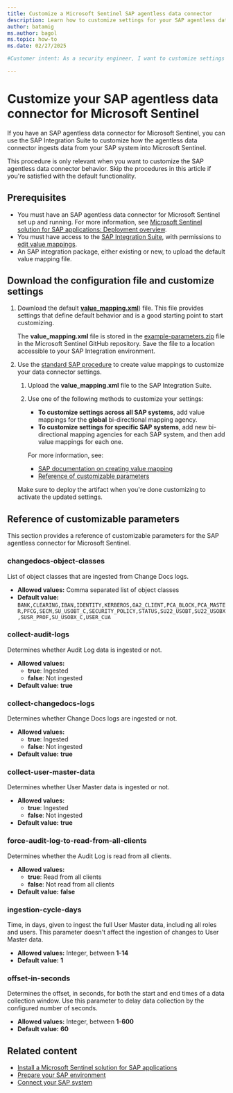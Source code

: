 ```yaml
---
title: Customize a Microsoft Sentinel SAP agentless data connector
description: Learn how to customize settings for your SAP agentless data connector for Microsoft Sentinel using the SAP Integration Suite value mapping.
author: batamig
ms.author: bagol
ms.topic: how-to
ms.date: 02/27/2025

#Customer intent: As a security engineer, I want to customize settings for my SAP agentless connector for Microsoft Sentinel to meet my organization's needs.

---
```


# Customize your SAP agentless data connector for Microsoft Sentinel

If you have an SAP agentless data connector for Microsoft Sentinel, you can use the SAP Integration Suite to customize how the agentless data connector ingests data from your SAP system into Microsoft Sentinel.

This procedure is only relevant when you want to customize the SAP agentless data connector behavior. Skip the procedures in this article if you're satisfied with the default functionality.

## Prerequisites

- You must have an SAP agentless data connector for Microsoft Sentinel set up and running. For more information, see [Microsoft Sentinel solution for SAP applications: Deployment overview](deployment-overview.md?tabs=agentless#data-connector).
- You must have access to the [SAP Integration Suite](https://help.sap.com/docs/cloud-integration/sap-cloud-integration/sap-cloud-integration), with permissions to [edit value mappings](https://help.sap.com/docs/cloud-integration/sap-cloud-integration/working-with-mapping).
- An SAP integration package, either existing or new, to upload the default value mapping file.

## Download the configuration file and customize settings

1. Download the default [**value_mapping.xml**](https://raw.githubusercontent.com/Azure/Azure-Sentinel/sap-agentless/Solutions/SAP/Agentless/example-paramaters.zip)) file. This file provides settings that define default behavior and is a good starting point to start customizing. 

    The **value_mapping.xml** file is stored in the [example-parameters.zip](https://raw.githubusercontent.com/Azure/Azure-Sentinel/sap-agentless/Solutions/SAP/Agentless/example-paramaters.zip) file in the Microsoft Sentinel GitHub repository. Save the file to a location accessible to your SAP Integration environment.

1. Use the [standard SAP procedure](https://help.sap.com/docs/cloud-integration/sap-cloud-integration/creating-value-mapping) to create value mappings to customize your data connector settings.

    1. Upload the **value_mapping.xml** file to the SAP Integration Suite.
    1. Use one of the following methods to customize your settings:

        - **To customize settings across all SAP systems**, add value mappings for the **global** bi-directional mapping agency.
        - **To customize settings for specific SAP systems**, add new bi-directional mapping agencies for each SAP system, and then add value mappings for each one.

        For more information, see:

        - [SAP documentation on creating value mapping](https://help.sap.com/docs/cloud-integration/sap-cloud-integration/creating-value-mapping)
        - [Reference of customizable parameters](#reference-of-customizable-parameters)

    Make sure to deploy the artifact when you're done customizing to activate the updated settings.

## Reference of customizable parameters

This section provides a reference of customizable parameters for the SAP agentless connector for Microsoft Sentinel.

### changedocs-object-classes

List of object classes that are ingested from Change Docs logs.

- **Allowed values:** Comma separated list of object classes
- **Default value:** `BANK,CLEARING,IBAN,IDENTITY,KERBEROS,OA2_CLIENT,PCA_BLOCK,PCA_MASTER,PFCG,SECM,SU_USOBT_C,SECURITY_POLICY,STATUS,SU22_USOBT,SU22_USOBX,SUSR_PROF,SU_USOBX_C,USER_CUA`

### collect-audit-logs

Determines whether Audit Log data is ingested or not.

- **Allowed values:**
  - **true**: Ingested
  - **false**: Not ingested
- **Default value:** **true**

### collect-changedocs-logs

Determines whether Change Docs logs are ingested or not.

- **Allowed values:**
  - **true**: Ingested
  - **false**: Not ingested
- **Default value:** **true**

### collect-user-master-data

Determines whether User Master data is ingested or not.

- **Allowed values:**
  - **true**: Ingested
  - **false**: Not ingested
- **Default value:** **true**

### force-audit-log-to-read-from-all-clients

Determines whether the Audit Log is read from all clients.

- **Allowed values:**
  - **true**: Read from all clients
  - **false**: Not read from all clients
- **Default value:** **false**

### ingestion-cycle-days

Time, in days, given to ingest the full User Master data, including all roles and users. This parameter doesn't affect the ingestion of changes to User Master data.

- **Allowed values:** Integer, between **1**-**14**
- **Default value:** **1**

### offset-in-seconds

Determines the offset, in seconds, for both the start and end times of a data collection window. Use this parameter to delay data collection by the configured number of seconds.

- **Allowed values:** Integer, between **1**-**600**
- **Default value:** **60**


## Related content

- [Install a Microsoft Sentinel solution for SAP applications](/azure/sentinel/sap/deploy-sap-security-content?pivots=connection-agentless)
- [Prepare your SAP environment](/azure/sentinel/sap/preparing-sap?pivots=connection-agentless)
- [Connect your SAP system](/azure/sentinel/sap/deploy-data-connector-agent-container?tabs=managed-identity&pivots=connection-agentless)
